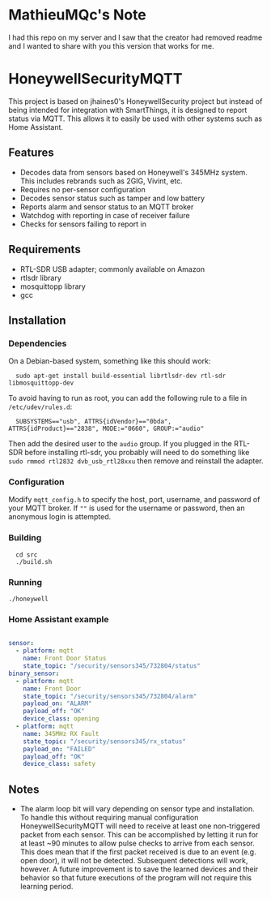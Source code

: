 # MathieuMQc's Note

I had this repo on my server and I saw that the creator had removed readme and I wanted to share with you this version that works for me. 


# HoneywellSecurityMQTT

This project is based on jhaines0's HoneywellSecurity project but instead of being intended for integration with SmartThings, it is designed to report status via MQTT.  This allows it to easily be used with other systems such as Home Assistant.


## Features
 - Decodes data from sensors based on Honeywell's 345MHz system.  This includes rebrands such as 2GIG, Vivint, etc.
 - Requires no per-sensor configuration
 - Decodes sensor status such as tamper and low battery
 - Reports alarm and sensor status to an MQTT broker
 - Watchdog with reporting in case of receiver failure
 - Checks for sensors failing to report in


## Requirements
 - RTL-SDR USB adapter; commonly available on Amazon
 - rtlsdr library
 - mosquittopp library
 - gcc

## Installation
### Dependencies
On a Debian-based system, something like this should work:
```
  sudo apt-get install build-essential librtlsdr-dev rtl-sdr libmosquittopp-dev
```

To avoid having to run as root, you can add the following rule to a file in `/etc/udev/rules.d`:
```
  SUBSYSTEMS=="usb", ATTRS{idVendor}=="0bda", ATTRS{idProduct}=="2838", MODE:="0660", GROUP:="audio"
```

Then add the desired user to the `audio` group.
If you plugged in the RTL-SDR before installing rtl-sdr, you probably will need to do something like `sudo rmmod rtl2832 dvb_usb_rtl28xxu` then remove and reinstall the adapter.

### Configuration
Modify `mqtt_config.h` to specify the host, port, username, and password of your MQTT broker.  If `""` is used for the username or password, then an anonymous login is attempted.

### Building
```
  cd src
  ./build.sh
```

### Running
  `./honeywell`

### Home Assistant example
```yaml

sensor:
  - platform: mqtt
    name: Front Door Status
    state_topic: "/security/sensors345/732804/status"
binary_sensor:
  - platform: mqtt
    name: Front Door
    state_topic: "/security/sensors345/732804/alarm"
    payload_on: "ALARM"
    payload_off: "OK"
    device_class: opening
  - platform: mqtt
    name: 345MHz RX Fault
    state_topic: "/security/sensors345/rx_status"
    payload_on: "FAILED"
    payload_off: "OK"
    device_class: safety

```

## Notes
 - The alarm loop bit will vary depending on sensor type and installation.  To handle this without requiring manual configuration HoneywellSecurityMQTT will need to receive at least one non-triggered packet from each sensor.  This can be accomplished by letting it run for at least ~90 minutes to allow pulse checks to arrive from each sensor.  This does mean that if the first packet received is due to an event (e.g. open door), it will not be detected.  Subsequent detections will work, however.  A future improvement is to save the learned devices and their behavior so that future executions of the program will not require this learning period.
